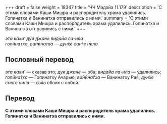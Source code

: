+++
draft = false
weight = 18347
title = 'ЧЧ Мадхйа 11.179'
description = 'С этими словами Каши Мишра и распорядитель храма удалились. Гопинатха и Ванинатха отправились с ними.'
summary = 'С этими словами Каши Мишра и распорядитель храма удалились. Гопинатха и Ванинатха отправились с ними.'
+++

_эта кахи’ дуи джане вида̄йа ла-ила  
гопӣна̄тха, ва̄н̣ӣна̄тха — дун̇хе сан̇ге нила_

## Пословный перевод

_эта_ _кахи’_ — сказав это; _дуи_ _джане_ — оба; _вида̄йа_ _ла_\-_ила_ — удалились; _гопӣна̄тха_ — Гопинатху Ачарью; _ва̄н̣ӣна̄тха_ — Ванинатху Рая; _дун̇хе_ _сан̇ге_ _нила_ — взяв обоих с собой.

## Перевод

**С этими словами Каши Мишра и распорядитель храма удалились. Гопинатха и Ванинатха отправились с ними.**
